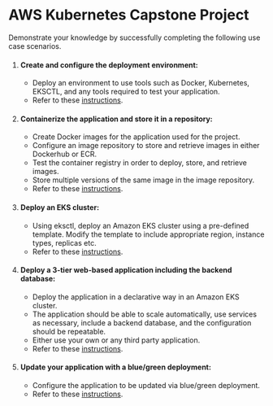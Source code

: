 <p align="center">
  <h1>AWS Kubernetes Capstone Project</h1>
</p>
Demonstrate your knowledge by successfully completing the following use case scenarios. 

1. #### Create and configure the deployment environment:
   - Deploy an environment to use tools such as Docker, Kubernetes, EKSCTL, and any tools required to test your application.
   - Refer to these [instructions](https://github.com/prashant-aggarwal/aws-engagement-kubernetes-capstone/blob/main/1_environment_setup/README.md).
2. #### Containerize the application and store it in a repository:
   - Create Docker images for the application used for the project.
   - Configure an image repository to store and retrieve images in either Dockerhub or ECR.
   - Test the container registry in order to deploy, store, and retrieve images.
   - Store multiple versions of the same image in the image repository.
   - Refer to these [instructions](https://github.com/prashant-aggarwal/aws-engagement-kubernetes-capstone/blob/main/2_containerize_application/README.md).
3. #### Deploy an EKS cluster:
   - Using eksctl, deploy an Amazon EKS cluster using a pre-defined template. Modify the template to include appropriate region, instance types, replicas etc.
   - Refer to these [instructions](https://github.com/prashant-aggarwal/aws-engagement-kubernetes-capstone/blob/main/3_deploy_eks_clutser/README.md).
4. #### Deploy a 3-tier web-based application including the backend database:
   - Deploy the application in a declarative way in an Amazon EKS cluster.
   - The application should be able to scale automatically, use services as necessary, include a backend database, and the configuration should be repeatable.
   - Either use your own or any third party application.
   - Refer to these [instructions](https://github.com/prashant-aggarwal/aws-engagement-kubernetes-capstone/blob/main/4_deploy_web_application/README.md).
5. #### Update your application with a blue/green deployment:
   - Configure the application to be updated via blue/green deployment.
   - Refer to these [instructions](https://github.com/prashant-aggarwal/aws-engagement-kubernetes-capstone/blob/main/5_perform_rolling_updates/README.md).
